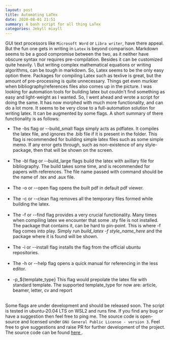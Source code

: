```yaml
---
layout: post
title: Automating LaTex
date: 2020-08-01 21:51
summary: A bash script for all thing LaTex
categories: Jekyll mixyll
---
```


GUI text processors like `Microsoft Word` or `Libra writer`, have there appeal. But the fun one gets in writing in `Latex` is beyond comparison. Markdown seems to be a good compromise between the two, as it neither have obscure syntax nor requires pre-compilation. Besides it can be customized quite heavily. \\
But writing complex mathematical equations or writing algorithms, can be tough in markdown. So, Latex seems to be the only easy option there. Packages for compiling Latex such as texlive is great, but the amount of pre-processing is quite unnecessary. Things get even murkier when bibliography/references files also comes up in the picture. I was looking for automation tools for building latex but couldn't find something as easy and light-weight as I wanted. So, I went ahead and wrote a script for doing the same. It has now morphed with much more functionality, and can do a lot more. It seems to be very close to a full-automation solution for writing latex. It can be augmented by some flags. A short summary of there functionality is as follows: 
<br>
<ul>
    <li>
        The -bs flag or --build_small flags simply acts as pdflatex. It compiles the latex file, and ignores the .bib file if it is present in the folder. This flag is recommended for building simple latex files such as some simple memo. If any error gets through, such as non-existence of any style-package, then that will be shown on the screen.
    </li>
    <br>
    <li>
        The -bl flag or --build_large flags build the latex with axillary file for bibliography. The build takes some time, and is recommended for papers with references. The file name passed with command should be the name of .tex and .aux file.
    </li>
    <br>
    <li>
        The -o or --open flag opens the built pdf in default pdf viewer.
    </li>
    <br>
    <li>
        The -c or --clean flag removes all the temporary files formed while building the latex.
    </li>
    <br>
    <li>
        The -f or --find flag provides a very crucial functionality. Many times when compiling latex we encounter that some .sty file is not installed. The package that contains it, can be hard to pin-point. This is where -f flag comes into play. Simply run <em>build_latex -f style_name_here</em> and the package where it is found will be shown.
    </li>
    <br>
    <li>
        The -i or --install flag installs the flag from the official ubuntu repositories.
    </li>
    <br>
    <li>
        The -h or --help flag opens a quick manual for referencing in the less editor.
    </li>
    <br>
    <li>
        -p_${template_type}
        This flag would prepolate the latex file with standard template. The supported template_type for now are:
        article, beamer, letter, cv and report
    </li>
    <br>
</ul>

Some flags are under development and should be released soon. The script is tested in ubuntu-20.04 LTS on WSL2 and runs fine. If you find any bug or have a suggestion then feel free to ping me. The source code is open-source and licensed under `GNU General Public License - version 3`. Feel free to give suggestions and raise PR for further development of the project. The source code can be found <a href="https://github.com/kartikeytewari/build_latex"> here </a>.
